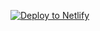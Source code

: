 [![Deploy to Netlify](https://www.netlify.com/img/deploy/button.svg)](https://app.netlify.com/start/deploy?repository=https://github.com/suiminn/hugo-paper-netlify)
